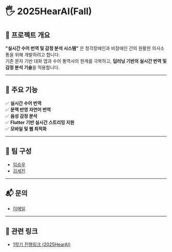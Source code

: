 # 🖐️ 2025HearAI(Fall)

## 🌟 프로젝트 개요
**"실시간 수어 번역 및 감정 분석 시스템"** 은 청각장애인과 비장애인 간의 원활한 의사소통을 위해 개발하려고 합니다.  
기존 문자 기반 대화 앱과 수어 통역사의 한계를 극복하고, **딥러닝 기반의 실시간 번역 및 감정 분석 기술**을 적용합니다.

---

## 🚀 주요 기능 <br>
✅ **실시간 수어 번역**  <br>
✅ **문맥 반영 자연어 번역** <br>
✅ **음성 감정 분석**  <br>
✅ **Flutter 기반 실시간 스트리밍 지원**  <br>
✅ **모바일 및 웹 최적화** <br>

---

## 👥 팀 구성
- [임승우](https://github.com/WooSeung00)
- [김세진](https://github.com/segenie)

---

## 📬 문의
- [이메일](mailto:dlatmddn5584@naver.com)

---

## 🔗 관련 링크
- [1학기 진행링크 (2025HearAI)](https://github.com/2025HearAI)
